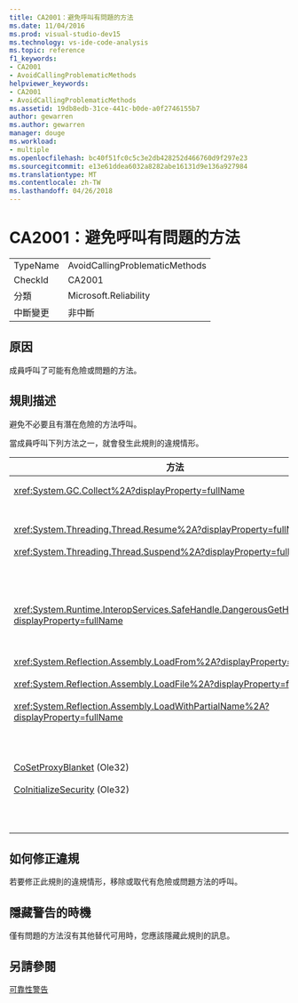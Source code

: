 ```yaml
---
title: CA2001：避免呼叫有問題的方法
ms.date: 11/04/2016
ms.prod: visual-studio-dev15
ms.technology: vs-ide-code-analysis
ms.topic: reference
f1_keywords:
- CA2001
- AvoidCallingProblematicMethods
helpviewer_keywords:
- CA2001
- AvoidCallingProblematicMethods
ms.assetid: 19db8edb-31ce-441c-b0de-a0f2746155b7
author: gewarren
ms.author: gewarren
manager: douge
ms.workload:
- multiple
ms.openlocfilehash: bc40f51fc0c5c3e2db428252d466760d9f297e23
ms.sourcegitcommit: e13e61ddea6032a8282abe16131d9e136a927984
ms.translationtype: MT
ms.contentlocale: zh-TW
ms.lasthandoff: 04/26/2018
---
```

# <a name="ca2001-avoid-calling-problematic-methods"></a>CA2001：避免呼叫有問題的方法
|||
|-|-|
|TypeName|AvoidCallingProblematicMethods|
|CheckId|CA2001|
|分類|Microsoft.Reliability|
|中斷變更|非中斷|

## <a name="cause"></a>原因
 成員呼叫了可能有危險或問題的方法。

## <a name="rule-description"></a>規則描述
 避免不必要且有潛在危險的方法呼叫。

 當成員呼叫下列方法之一，就會發生此規則的違規情形。

|方法|描述|
|------------|-----------------|
|<xref:System.GC.Collect%2A?displayProperty=fullName>|呼叫 GC。收集會大幅影響應用程式效能，通常不需要。 如需詳細資訊，請參閱[波多黎各 Mariani 效能小知識](http://go.microsoft.com/fwlink/?LinkId=169256)MSDN 上的部落格文章。|
|<xref:System.Threading.Thread.Resume%2A?displayProperty=fullName><br /><br /> <xref:System.Threading.Thread.Suspend%2A?displayProperty=fullName>|Thread.Suspend 和 Thread.Resume 已被取代，因為其無法預期的行為。  使用中的其他類別<xref:System.Threading>命名空間，例如<xref:System.Threading.Monitor>， <xref:System.Threading.Mutex>， <xref:System.Threading.Mutex>，和<xref:System.Threading.Semaphore>來同步處理執行緒或保護資源。|
|<xref:System.Runtime.InteropServices.SafeHandle.DangerousGetHandle%2A?displayProperty=fullName>|DangerousGetHandle 方法會有安全性風險，因為它可以傳回不是有效的控制代碼。 請參閱<xref:System.Runtime.InteropServices.SafeHandle.DangerousAddRef%2A>和<xref:System.Runtime.InteropServices.SafeHandle.DangerousRelease%2A>如需有關如何安全地使用 DangerousGetHandle 方法的方法。|
|<xref:System.Reflection.Assembly.LoadFrom%2A?displayProperty=fullName><br /><br /> <xref:System.Reflection.Assembly.LoadFile%2A?displayProperty=fullName><br /><br /> <xref:System.Reflection.Assembly.LoadWithPartialName%2A?displayProperty=fullName>|這些方法可以從非預期的位置載入組件。 例如，請參閱 Suzanne Cook.NET CLR 資訊部落格文章[LoadFile vs。LoadFrom](http://go.microsoft.com/fwlink/?LinkId=164450)和[選擇繫結的內容](http://go.microsoft.com/fwlink/?LinkId=164451)載入組件的方法的相關資訊的 MSDN 網站上。|
|[CoSetProxyBlanket](http://go.microsoft.com/fwlink/?LinkID=169250) (Ole32)<br /><br /> [CoInitializeSecurity](http://go.microsoft.com/fwlink/?LinkId=169255) (Ole32)|由使用者程式碼開始執行受管理的處理序中時，它是太晚可靠地呼叫 CoSetProxyBlanket。 Common language runtime (CLR) 會初始化動作，可能會導致無法順利執行，使用者 P/Invoke。<br /><br /> 如果您沒有受管理的應用程式呼叫 CoSetProxyBlanket，我們會建議您啟動處理序使用原生程式碼 （c + +） 的可執行檔、 CoSetProxyBlanket 呼叫原生程式碼，並再啟動處理序中的 managed 程式碼應用程式。 （請務必指定執行階段版本號碼）。|

## <a name="how-to-fix-violations"></a>如何修正違規
 若要修正此規則的違規情形，移除或取代有危險或問題方法的呼叫。

## <a name="when-to-suppress-warnings"></a>隱藏警告的時機
 僅有問題的方法沒有其他替代可用時，您應該隱藏此規則的訊息。

## <a name="see-also"></a>另請參閱
 [可靠性警告](../code-quality/reliability-warnings.md)